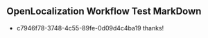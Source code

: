 ## OpenLocalization Workflow Test MarkDown
* c7946f78-3748-4c55-89fe-0d09d4c4ba19 
thanks!<!--HONumber=Mar16_HO3-->

